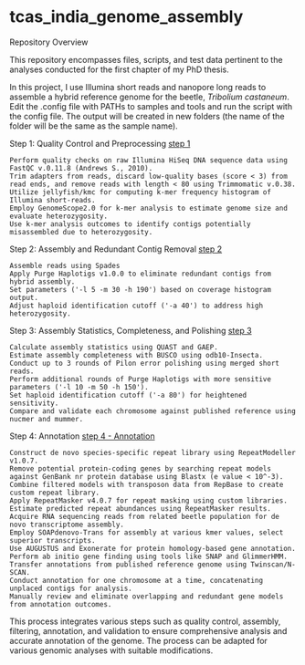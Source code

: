 # tcas_india_genome_assembly
    
Repository Overview

This repository encompasses files, scripts, and test data pertinent to the analyses conducted for the first chapter of my PhD thesis.

In this project, I use Illumina short reads and nanopore long reads to assemble a hybrid reference genome for the beetle, _Tribolium castaneum_. 
Edit the .config file with PATHs to samples and tools and run the script with the config file. The output will be created in new folders (the name of the folder will be the same as the sample name).

Step 1: Quality Control and Preprocessing [step 1](https://github.com/shivanshss/tcas_india_genome_assembly/blob/main/step1/step1.README)


    Perform quality checks on raw Illumina HiSeq DNA sequence data using FastQC v.0.11.8 (Andrews S., 2010).
    Trim adapters from reads, discard low-quality bases (score < 3) from read ends, and remove reads with length < 80 using Trimmomatic v.0.38.
    Utilize jellyfish/kmc for computing k-mer frequency histogram of Illumina short-reads.
    Employ GenomeScope2.0 for k-mer analysis to estimate genome size and evaluate heterozygosity.
    Use k-mer analysis outcomes to identify contigs potentially misassembled due to heterozygosity.

Step 2: Assembly and Redundant Contig Removal [step 2](https://github.com/shivanshss/tcas_india_genome_assembly/blob/main/step2/step2.README)

    Assemble reads using Spades
    Apply Purge Haplotigs v1.0.0 to eliminate redundant contigs from hybrid assembly.
    Set parameters ('-l 5 -m 30 -h 190') based on coverage histogram output.
    Adjust haploid identification cutoff ('-a 40') to address high heterozygosity.

Step 3: Assembly Statistics, Completeness, and Polishing [step 3](https://github.com/shivanshss/tcas_india_genome_assembly/blob/main/step3/step3.README)


    Calculate assembly statistics using QUAST and GAEP.
    Estimate assembly completeness with BUSCO using odb10-Insecta.
    Conduct up to 3 rounds of Pilon error polishing using merged short reads.
    Perform additional rounds of Purge Haplotigs with more sensitive parameters ('-l 10 -m 50 -h 150').
    Set haploid identification cutoff ('-a 80') for heightened sensitivity.
    Compare and validate each chromosome against published reference using nucmer and mummer.

Step 4: Annotation [step 4 - Annotation](https://github.com/shivanshss/tcas_india_genome_assembly/blob/main/step4/step4.README)


    Construct de novo species-specific repeat library using RepeatModeller v1.0.7.
    Remove potential protein-coding genes by searching repeat models against GenBank nr protein database using Blastx (e value < 10^-3).
    Combine filtered models with transposon data from RepBase to create custom repeat library.
    Apply RepeatMasker v4.0.7 for repeat masking using custom libraries.
    Estimate predicted repeat abundances using RepeatMasker results.
    Acquire RNA sequencing reads from related beetle population for de novo transcriptome assembly.
    Employ SOAPdenovo-Trans for assembly at various kmer values, select superior transcripts.
    Use AUGUSTUS and Exonerate for protein homology-based gene annotation.
    Perform ab initio gene finding using tools like SNAP and GlimmerHMM.
    Transfer annotations from published reference genome using Twinscan/N-SCAN.
    Conduct annotation for one chromosome at a time, concatenating unplaced contigs for analysis.
    Manually review and eliminate overlapping and redundant gene models from annotation outcomes.

This process integrates various steps such as quality control, assembly, filtering, annotation, and validation to ensure comprehensive analysis and accurate annotation of the genome. The process can be adapted for various genomic analyses with suitable modifications.
